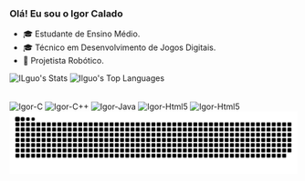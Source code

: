 ### Olá! Eu sou o Igor Calado

- 🎓 Estudante de Ensino Médio.
- 🎓 Técnico em Desenvolvimento de Jogos Digitais.
- 🤖 Projetista Robótico.

![ILguo's Stats](https://github-readme-stats.vercel.app/api?username=ILguo&theme=tokyonight&show_icons=true&hide_border=true&count_private=true)     ![Ilguo's Top Languages](https://github-readme-stats.vercel.app/api/top-langs/?username=VictorCalado13&theme=tokyonight&show_icons=true&hide_border=true&layout=compact)

<div style="display: inline_block"><br>
  <img align="center" alt="Igor-C" height="30" src="https://cdn.jsdelivr.net/gh/devicons/devicon/icons/c/c-original.svg" />
  <img align="center" alt="Igor-C++" height="30" src="https://cdn.jsdelivr.net/gh/devicons/devicon/icons/cplusplus/cplusplus-original.svg" />
  <img align="center" alt="Igor-Java" height="30" src="https://cdn.jsdelivr.net/gh/devicons/devicon/icons/java/java-original.svg" />
  <img align="center" alt="Igor-Html5" height="30"src="https://cdn.jsdelivr.net/gh/devicons/devicon@latest/icons/html5/html5-original-wordmark.svg" />    
  <img align="center" alt="Igor-Html5" height="30"src="https://cdn.jsdelivr.net/gh/devicons/devicon@latest/icons/vscode/vscode-original-wordmark.svg" />      
</div>





<picture>
  <source
    media="(prefers-color-scheme: dark)"
    srcset="https://raw.githubusercontent.com/platane/snk/output/github-contribution-grid-snake-dark.svg"
  />
  <source
    media="(prefers-color-scheme: light)"
    srcset="https://raw.githubusercontent.com/platane/snk/output/github-contribution-grid-snake.svg"
  />
  <img
    alt="github contribution grid snake animation"
    src="https://raw.githubusercontent.com/platane/snk/output/github-contribution-grid-snake.svg"
  />
</picture>
